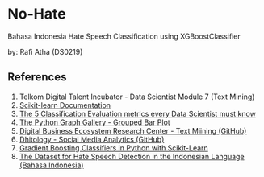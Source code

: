 # No-Hate
Bahasa Indonesia Hate Speech Classification using XGBoostClassifier

by: Rafi Atha (DS0219)

## References

1. Telkom Digital Talent Incubator - Data Scientist Module 7 (Text Mining)
2. [Scikit-learn Documentation](https://scikit-learn.org/stable/index.html)
3. [The 5 Classification Evaluation metrics every Data Scientist must know](https://towardsdatascience.com/the-5-classification-evaluation-metrics-you-must-know-aa97784ff226)
4. [The Python Graph Gallery - Grouped Bar Plot](https://python-graph-gallery.com/11-grouped-barplot/)
5. [Digital Business Ecosystem Research Center - Text Miining (GitHub)](https://github.com/rc-dbe/dti-tm)
6. [Dhitology - Social Media Analytics (GitHub)](https://github.com/dhitology/sma-r)
7. [Gradient Boosting Classifiers in Python with Scikit-Learn](https://stackabuse.com/gradient-boosting-classifiers-in-python-with-scikit-learn/)
8. [The Dataset for Hate Speech Detection in the Indonesian Language (Bahasa Indonesia)](https://github.com/ialfina/id-hatespeech-detection/)
